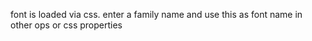 font is loaded via css. enter a family name and use this as font name in other ops or css properties
